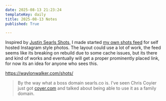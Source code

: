 ```yaml
---
date: 2025-08-13 21:23:24
templateKey: daily
title: 2025-08-13 Notes
published: True

---
```


Inspired by [Justin Searls Shots](https://justin.searls.co/shots/), I made
started [my own shots feed](https://waylonwalker.com/shots/) for self hosted
Instagram style photos.  The layout could use a lot of work, the feed seems
like its breaking on rebuild due to some cache issues, but its there and kind
of works and eventually will get a proper prominently placed link, for now its
an idea for anyone who sees this.

<https://waylonwalker.com/shots/>

> By the way what a boss domain searls.co is.  I've seen Chris Coyier just got
> [coyer.com](https://chriscoyier.net/2025/07/01/coyier-com/) and talked about
> being able to use it as a family domain.

